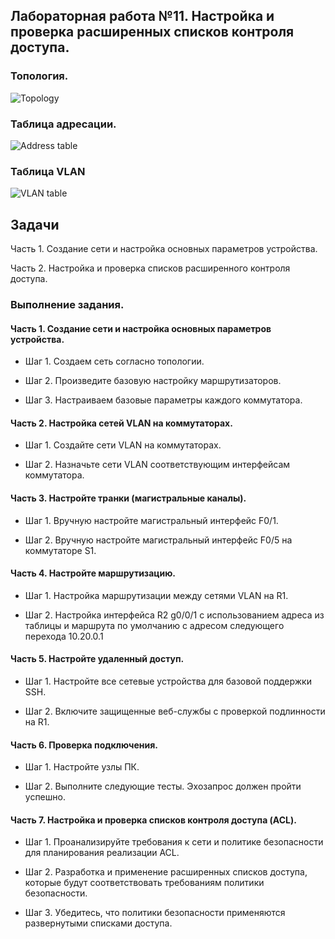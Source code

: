 ## Лабораторная работа №11. Настройка и проверка расширенных списков контроля доступа.

### Топология.

![Topology](https://github.com/user-attachments/assets/68cd0b56-887b-48b5-b9da-4f21ece30d8a)

### Таблица адресации.

![Address table](https://github.com/user-attachments/assets/f4976d9f-61ca-4758-93a7-f0a49e25ce55)

### Таблица VLAN

![VLAN table](https://github.com/user-attachments/assets/1edc3539-9e8b-4d51-b467-b5c690a0ca1b)

## Задачи

Часть 1. Создание сети и настройка основных параметров устройства.

Часть 2. Настройка и проверка списков расширенного контроля доступа.

### Выполнение задания.

#### Часть 1. Создание сети и настройка основных параметров устройства. 

- Шаг 1. Создаем сеть согласно топологии.



- Шаг 2. Произведите базовую настройку маршрутизаторов.



- Шаг 3. Настраиваем базовые параметры каждого коммутатора.


#### Часть 2. Настройка сетей VLAN на коммутаторах.

- Шаг 1. Создайте сети VLAN на коммутаторах.



- Шаг 2. Назначьте сети VLAN соответствующим интерфейсам коммутатора.


#### Часть 3. Настройте транки (магистральные каналы).

- Шаг 1. Вручную настройте магистральный интерфейс F0/1.


- Шаг 2. Вручную настройте магистральный интерфейс F0/5 на коммутаторе S1.


#### Часть 4. Настройте маршрутизацию.

- Шаг 1. Настройка маршрутизации между сетями VLAN на R1.

  
- Шаг 2. Настройка интерфейса R2 g0/0/1 с использованием адреса из таблицы и маршрута по умолчанию с адресом следующего перехода 10.20.0.1


#### Часть 5. Настройте удаленный доступ.

- Шаг 1. Настройте все сетевые устройства для базовой поддержки SSH.




- Шаг 2. Включите защищенные веб-службы с проверкой подлинности на R1.



#### Часть 6. Проверка подключения.

- Шаг 1. Настройте узлы ПК.

- Шаг 2. Выполните следующие тесты. Эхозапрос должен пройти успешно.


#### Часть 7. Настройка и проверка списков контроля доступа (ACL).

- Шаг 1. Проанализируйте требования к сети и политике безопасности для планирования реализации ACL.


- Шаг 2. Разработка и применение расширенных списков доступа, которые будут соответствовать требованиям политики безопасности.


- Шаг 3. Убедитесь, что политики безопасности применяются развернутыми списками доступа.





